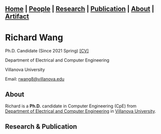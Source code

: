 ## [Home](../) | [**People**](../people) | [Research](../research) | [Publication](../publication) | [About](../about) | [Artifact](../artifact) 

# Richard Wang
Ph.D. Candidate (Since 2021 Spring) [[CV]](../asset/rwang_cv.pdf)

Department of Electrical and Computer Engineering

Villanova University

Email: rwang8@villanova.edu 

## About
Richard is a **Ph.D.** candidate in Computer Engineering (CpE) from [Department of Electrical and Computer Engineering](https://www1.villanova.edu/villanova/engineering/departments/ece.html) in [Villanova University](https://www1.villanova.edu/). 
## Research & Publication
